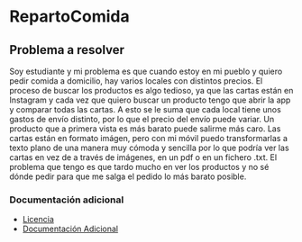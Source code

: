 # RepartoComida
## Problema a resolver
Soy estudiante y mi problema es que cuando estoy en mi pueblo y quiero pedir comida a domicilio, hay varios locales con distintos precios. El proceso de buscar los productos es algo tedioso, ya que las cartas están en Instagram y cada vez que quiero buscar un producto tengo que abrir la app y comparar todas las cartas. 
A esto se le suma que cada local tiene unos gastos de envío distinto, por lo que el precio del envío puede variar. Un producto que a primera vista es más barato puede salirme más caro.
Las cartas están en formato imágen, pero con mi móvil puedo transformarlas a texto plano de una manera muy cómoda y sencilla por lo que podría ver las cartas en vez de a través de imágenes, en un pdf o en un fichero .txt.
El problema que tengo es que tardo mucho en ver los productos y no sé dónde pedir para que me salga el pedido lo más barato posible.

### Documentación adicional
- [Licencia](LICENSE)
- [Documentación Adicional](documentacion)
